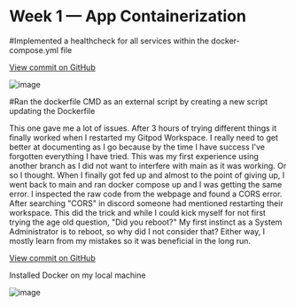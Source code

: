 # Week 1 — App Containerization


#Implemented a healthcheck for all services within the docker-compose.yml file

[View commit on GitHub](https://github.com/MailGirl2TechGirl/aws-bootcamp-cruddur-2023/commit/019ab2d58914)


![image](https://user-images.githubusercontent.com/124912958/220475368-f8ada7cc-d530-4b3a-8a8f-94b46c56b9e4.png)

#Ran the dockerfile CMD as an external script by creating a new script updating the Dockerfile

This one gave me a lot of issues. After 3 hours of trying different things it finally worked when I restarted my Gitpod Workspace. I really need to get better at documenting as I go because by the time I have success I've forgotten everything I have tried. This was my first experience using another branch as I did not want to interfere with main as it was working. Or so I thought. When I finally got fed up and almost to the point of giving up, I went back to main and ran docker compose up and I was getting the same error. I inspected the raw code from the webpage and found a CORS error. After searching "CORS" in discord someone had mentioned restarting their workspace. This did the trick and while I could kick myself for not first trying the age old question, "Did you reboot?" My first instinct as a System Administrator is to reboot, so why did I not consider that? Either way, I mostly learn from my mistakes so it was beneficial in the long run. 

[View commit on GitHub](https://github.com/MailGirl2TechGirl/aws-bootcamp-cruddur-2023/commit/c504612694ec1cfd9c90ad82064ba0d7fa21f13c)

Installed Docker on my local machine

![image](https://user-images.githubusercontent.com/124912958/220666405-0c69ed51-2c15-4888-9d7d-05757508e757.png)

